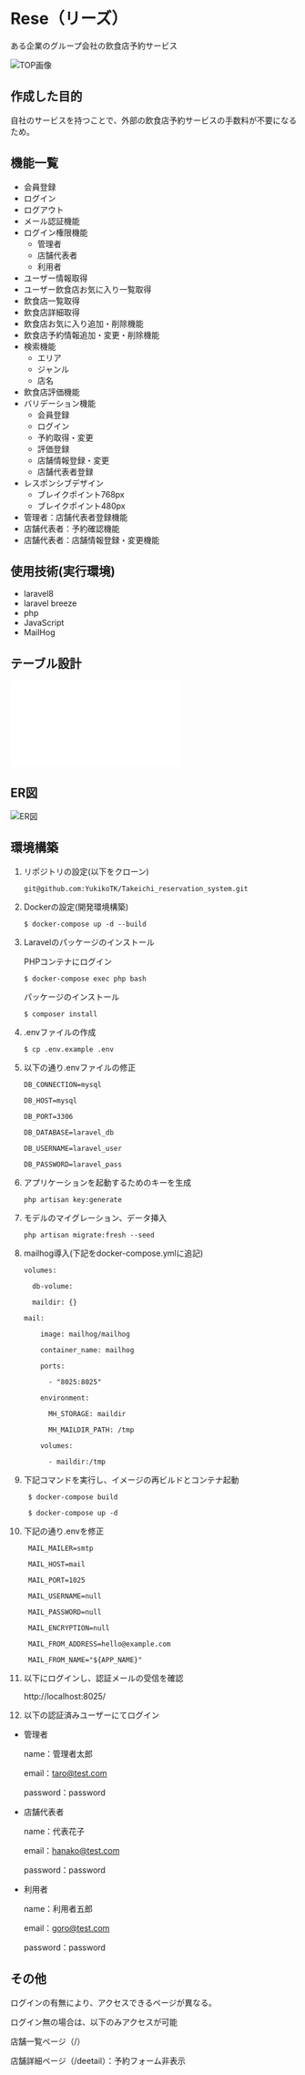 # Rese（リーズ）

ある企業のグループ会社の飲食店予約サービス

![TOP画像](TOP画像.png)

## 作成した目的

自社のサービスを持つことで、外部の飲食店予約サービスの手数料が不要になるため。

## 機能一覧

- 会員登録
- ログイン
- ログアウト
- メール認証機能
- ログイン権限機能
  - 管理者
  - 店舗代表者
  - 利用者
- ユーザー情報取得
- ユーザー飲食店お気に入り一覧取得
- 飲食店一覧取得
- 飲食店詳細取得
- 飲食店お気に入り追加・削除機能
- 飲食店予約情報追加・変更・削除機能
- 検索機能
  - エリア
  - ジャンル
  - 店名
- 飲食店評価機能
- バリデーション機能
  - 会員登録
  - ログイン
  - 予約取得・変更
  - 評価登録
  - 店舗情報登録・変更
  - 店舗代表者登録
- レスポンシブデザイン
  - ブレイクポイント768px
  - ブレイクポイント480px
- 管理者：店舗代表者登録機能
- 店舗代表者：予約確認機能
- 店舗代表者：店舗情報登録・変更機能

## 使用技術(実行環境)

- laravel8
- laravel breeze
- php
- JavaScript
- MailHog

## テーブル設計

![テーブル設計](テーブル設計.pdf)

## ER図

![ER図](ER図.png)

## 環境構築

1. リポジトリの設定(以下をクローン)

       git@github.com:YukikoTK/Takeichi_reservation_system.git

2. Dockerの設定(開発環境構築)

       $ docker-compose up -d --build

3. Laravelのパッケージのインストール

     PHPコンテナにログイン

       $ docker-compose exec php bash

     パッケージのインストール

       $ composer install

4. .envファイルの作成

       $ cp .env.example .env

5. 以下の通り.envファイルの修正

       DB_CONNECTION=mysql

       DB_HOST=mysql

       DB_PORT=3306

       DB_DATABASE=laravel_db

       DB_USERNAME=laravel_user

       DB_PASSWORD=laravel_pass

6. アプリケーションを起動するためのキーを生成

       php artisan key:generate

7. モデルのマイグレーション、データ挿入

       php artisan migrate:fresh --seed

8. mailhog導入(下記をdocker-compose.ymlに追記)

       volumes:
   
         db-volume:
   
         maildir: {}

       mail:
   
           image: mailhog/mailhog
   
           container_name: mailhog
   
           ports:
    
             - "8025:8025"
   
           environment:
   
             MH_STORAGE: maildir
   
             MH_MAILDIR_PATH: /tmp
   
           volumes:
   
             - maildir:/tmp

9. 下記コマンドを実行し、イメージの再ビルドとコンテナ起動

        $ docker-compose build

        $ docker-compose up -d

10. 下記の通り.envを修正

         MAIL_MAILER=smtp
    
         MAIL_HOST=mail
    
         MAIL_PORT=1025
    
         MAIL_USERNAME=null
    
         MAIL_PASSWORD=null
    
         MAIL_ENCRYPTION=null
    
         MAIL_FROM_ADDRESS=hello@example.com
    
         MAIL_FROM_NAME="${APP_NAME}"

11. 以下にログインし、認証メールの受信を確認

       http://localhost:8025/

12. 以下の認証済みユーザーにてログイン

- 管理者
  
     name：管理者太郎
  
     email：taro@test.com
  
     password：password

- 店舗代表者
  
     name：代表花子
  
     email：hanako@test.com
  
     password：password

- 利用者
  
     name：利用者五郎
  
     email：goro@test.com
  
     password：password

## その他

ログインの有無により、アクセスできるページが異なる。

ログイン無の場合は、以下のみアクセスが可能

 店舗一覧ページ（/）

 店舗詳細ページ（/deetail）：予約フォーム非表示


